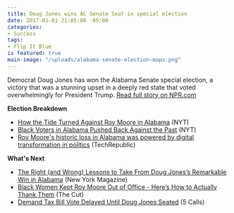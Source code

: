 ```yaml
---
title: Doug Jones wins AL Senate Seat in special election
date: 2017-01-01 21:05:00 -05:00
categories:
- Success
tags:
- Flip It Blue
is featured: true
main-image: "/uploads/alabama-senate-election-maps.png"
---
```


Democrat Doug Jones has won the Alabama Senate special election, a victory that was a stunning upset in a deeply red state that voted overwhelmingly for President Trump. [Read full story on NPR.com](http://n.pr/2BYMd42)

**Election Breakdown**
* [How the Tide Turned Against Roy Moore in Alabama](http://nyti.ms/2kJGRmt) (NYT)
* [Black Voters in Alabama Pushed Back Against the Past](http://nyti.ms/2AUGRrn) (NYT)
* [Roy Moore's historic loss in Alabama was powered by digital transformation in politics](http://tek.io/2BvuUZy) (TechRepublic)

**What's Next**
* [The Right (and Wrong) Lessons to Take From Doug Jones’s Remarkable Win in Alabama](http://nym.ag/2kg2gUC) (New York Magazine)
* [Black Women Kept Roy Moore Out of Office - Here’s How to Actually Thank Them](http://bit.ly/2jTiV0l) (The Cut)
* [Demand Tax Bill Vote Delayed Until Doug Jones Seated](http://bit.ly/2AUfZH9) (5 Calls)